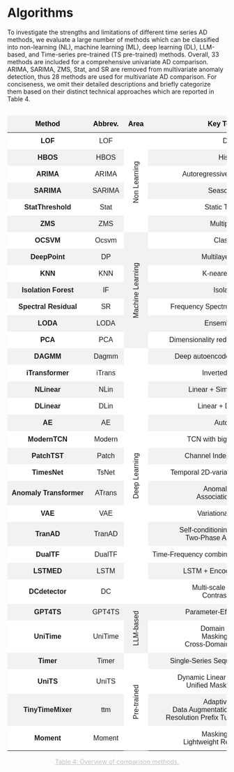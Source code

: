 # Algorithms

To investigate the strengths and limitations of different time series AD methods, we evaluate a large number of methods which can be classified into non-learning (NL), machine learning (ML), deep learning (DL), LLM-based, and Time-series pre-trained (TS pre-trained) methods. Overall, 33 methods are included for a comprehensive univariate AD comparison. ARIMA, SARIMA, ZMS, Stat, and SR are removed from multivariate anomaly detection, thus 28 methods are used for multivariate AD comparison. For conciseness, we omit their detailed descriptions and briefly categorize them based on their distinct technical approaches which are reported in Table 4.

<style>
  /* 基本表格样式 */
  table.my-table {
    min-width: 100%;
    border-collapse: collapse;
    font-family: Arial, sans-serif;
    border: none; /* 去除表格边框 */
  }

  /* 表头样式 */
  table.my-table th {
    background-color: #f2f2f2; /* 表头背景色（奇数行浅灰色） */
    color: black; /* 表头文字颜色 */
    font-weight: bold; /* 表头字体加粗 */
    padding: 10px; /* 调整表头内边距 */
    text-align: center; /* 居中对齐 */
    border: none;
  }

  /* 偶数行背景色 */
  table.my-table tr:nth-child(odd) {
    background-color: #ffffff; /* 偶数行背景色（白色） */
  }

  /* 奇数行背景色 */
  table.my-table tr:nth-child(even) {
    background-color: #f2f2f2; /* 奇数行背景色（浅灰色） */
  }
  /* 单元格样式 */
  table.my-table td {
    padding: 10px; /* 调整单元格内边距 */
    text-align: center; /* 居中对齐 */
    border: none; /* 去除单元格边框 */
    white-space: nowrap; /* 防止文本换行 */
    vertical-align: middle; /* 添加文字上下对齐 */
  }

   /* 纵向合并 */
  .my-table .vertical-rl {
    writing-mode: vertical-rl; 
    transform: rotate(180deg); 
    vertical-align: middle;
    /* border-bottom: 2px solid grey;  */
  }

  table.my-table tr:nth-child(6),
  table.my-table tr:nth-child(13),
  table.my-table tr:nth-child(27),
  table.my-table tr:nth-child(29) {
    /* border-bottom: 2px solid grey; */
  }
</style>

<div style="display: flex;justify-content: center; /* 水平居中 */padding: 0;">
<table class="my-table" style="width: 90%;">
  <thead>
    <tr>
      <th>Method</th>
      <th>Abbrev.</th>
      <th>Area</th>
      <th>Key Technology</th>
      <th>UTSF</th>
      <th>MTSF</th>
    </tr>
</thead>
<tbody>
    <tr>
        <td><b>LOF</b></td>
        <td>LOF</td>
        <td class="vertical-rl" rowspan="6">Non Learning</td>
        <td>Density</td>
        <td>√</td>
        <td>√</td>
    </tr>
    <tr>
        <td><b>HBOS</b></td>
        <td>HBOS</td>
        <td>Histogram</td>
        <td>√</td>
        <td>√</td>
    </tr>
    <tr>
        <td><b>ARIMA</b></td>
        <td>ARIMA</td>
        <td>Autoregressive + Moving Average</td>
        <td>√</td>
        <td>×</td>
    </tr>
    <tr>
        <td><b>SARIMA</b></td>
        <td>SARIMA</td>
        <td>Seasonal ARIMA</td>
        <td>√</td>
        <td>×</td>
    </tr>
    <tr>
        <td><b>StatThreshold</b></td>
        <td>Stat</td>
        <td>Static Thresholding</td>
        <td>√</td>
        <td>×</td>
    </tr>
    <tr>
        <td><b>ZMS</b></td>
        <td>ZMS</td>
        <td>Multiple z-score</td>
        <td>√</td>
        <td>×</td>
    </tr>
    <tr>
        <td><b>OCSVM</b></td>
        <td>Ocsvm</td>
        <td class="vertical-rl" rowspan="7" style="background-color: #f2f2f2;">Machine Learning</td>
        <td>Classification</td>
        <td>√</td>
        <td>√</td>
    </tr>
    <tr>
        <td><b>DeepPoint</b></td>
        <td>DP</td>
        <td>Multilayer Perceptron</td>
        <td>√</td>
        <td>√</td>
    </tr>
    <tr>
        <td><b>KNN</b></td>
        <td>KNN</td>
        <td>K-nearest Neighbors</td>
        <td>√</td>
        <td>√</td>
    </tr>
    <tr>
        <td><b>Isolation Forest</b></td>
        <td>IF</td>
        <td>Isolation Tree</td>
        <td>√</td>
        <td>√</td>
    </tr>
    <tr>
        <td><b>Spectral Residual</b></td>
        <td>SR</td>
        <td>Frequency Spectrum + Fourier Transform</td>
        <td>√</td>
        <td>×</td>
    </tr>
    <tr>
        <td><b>LODA</b></td>
        <td>LODA</td>
        <td>Ensemble Learning</td>
        <td>√</td>
        <td>√</td>
    </tr>
    <tr>
        <td><b>PCA</b></td>
        <td>PCA</td>
        <td>Dimensionality reduction + Reconstruction</td>
        <td>√</td>
        <td>√</td>
    </tr>
    <tr>
        <td><b>DAGMM</b></td>
        <td>Dagmm</td>
        <td class="vertical-rl" rowspan="14" style="background-color: #ffffff;">Deep Learning</td>
        <td>Deep autoencoder + Gaussian Mixture</td>
        <td>√</td>
        <td>√</td>
    </tr>
    <tr>
        <td><b>iTransformer</b></td>
        <td>iTrans</td>
        <td>Inverted Transformer</td>
        <td>√</td>
        <td>√</td>
    </tr>
    <tr>
        <td><b>NLinear</b></td>
        <td>NLin</td>
        <td>Linear + Simple normalization</td>
        <td>√</td>
        <td>√</td>
    </tr>
    <tr>
        <td><b>DLinear</b></td>
        <td>DLin</td>
        <td>Linear + Decomposition</td>
        <td>√</td>
        <td>√</td>
    </tr>
    <tr>
        <td><b>AE</b></td>
        <td>AE</td>
        <td>AutoEncoder</td>
        <td>√</td>
        <td>√</td>
    </tr>
    <tr>
        <td><b>ModernTCN</b></td>
        <td>Modern</td>
        <td>TCN with bigger receptive field</td>
        <td>√</td>
        <td>√</td>
    </tr>
    <tr>
        <td><b>PatchTST</b></td>
        <td>Patch</td>
        <td>Channel Independent + Patchify</td>
        <td>√</td>
        <td>√</td>
    </tr>
    <tr>
        <td><b>TimesNet</b></td>
        <td>TsNet</td>
        <td>Temporal 2D-variations + Multi-periodicity</td>
        <td>√</td>
        <td>√</td>
    </tr>
    <tr>
        <td><b>Anomaly Transformer</b></td>
        <td>ATrans</td>
        <td>Anomaly Attention + <br>
        Association Discrepancy</td>
        <td>√</td>
        <td>√</td>
    </tr>
    <tr>
        <td><b>VAE</b></td>
        <td>VAE</td>
        <td>Variational AutoEncoder</td>
        <td>√</td>
        <td>√</td>
    </tr>
    <tr>
        <td><b>TranAD</b></td>
        <td>TranAD</td>
        <td>Self-conditioning + Meta Learning + <br>
        Two-Phase Adversarial Training</td>
        <td>√</td>
        <td>√</td>
    </tr>
    <tr>
        <td><b>DualTF</b></td>
        <td>DualTF</td>
        <td>Time-Frequency combination + Anomaly Transformer</td>
        <td>√</td>
        <td>√</td>
    </tr>
    <tr>
        <td><b>LSTMED</b></td>
        <td>LSTM</td>
        <td>LSTM + Encoder-Decoder-based</td>
        <td>√</td>
        <td>√</td>
    </tr>
    <tr>
        <td><b>DCdetector</b></td>
        <td>DC</td>
        <td>Multi-scale Dual Attention + <br>
        Contrastive Learning</td>
        <td>√</td>
        <td>√</td>
    </tr>
    <tr>
        <td><b>GPT4TS</b></td>
        <td>GPT4TS</td>
        <td class="vertical-rl" rowspan="2">LLM-based</td>
        <td>Parameter-Efficient Fine-Tuning</td>
        <td>√</td>
        <td>√</td>
    </tr>
    <tr>
        <td><b>UniTime</b></td>
        <td>UniTime</td>
        <td>Domain Instructions + <br>
        Masking Technique + <br>
        Cross-Domain Training Strategy</td>
        <td>√</td>
        <td>√</td>
    </tr>
    <tr>
        <td><b>Timer</b></td>
        <td>Timer</td>
        <td class="vertical-rl" rowspan="4" style="background-color: #ffffff;">Pre-trained</td>
        <td>Single-Series Sequence + Autoregressive</td>
        <td>√</td>
        <td>√</td>
    </tr>
    <tr>
        <td><b>UniTS</b></td>
        <td>UniTS</td>
        <td>Dynamic Linear + Prompt Learning + <br>
        Unified Masked Reconstruction</td>
        <td>√</td>
        <td>√</td>
    </tr>
    <tr>
        <td><b>TinyTimeMixer</b></td>
        <td>ttm</td>
        <td>Adaptive Patching + <br>
        Data Augmentation via Downsampling + <br>
        Resolution Prefix Tuning + Exogenous Mixer</td>
        <td>√</td>
        <td>√</td>
    </tr>
    <tr>
        <td><b>Moment</b></td>
        <td>Moment</td>
        <td>Masking Technique + <br>
        Lightweight Reconstruction Head</td>
        <td>√</td>
        <td>√</td>
    </tr>
</tbody>
    
  </tbody>
</table>
</div>

<center style="font-size:14px;color:#C0C0C0;text-decoration:underline">Table 4: Overview of comparison methods.
</center>
